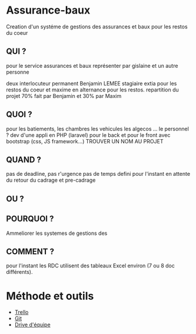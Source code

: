 # Assurance-baux
Creation d'un systéme de gestions des assurances et baux pour les restos du coeur


## QUI ? 
pour le service assurances et baux représenter par gislaine et un autre personne

deux interlocuteur permanent Benjamin LEMEE stagiaire extia pour les restos du coeur et maxime en alternance pour les restos.
repartition du projet 70% fait par Benjamin et 30% par Maxim

## QUOI ? 
pour les batiements, les chambres les vehicules les algecos ... le personnel ?
dev d'une appli en PHP (laravel) pour le back et pour le front avec bootstrap (css, JS framework...)
        TROUVER UN NOM AU PROJET
        
## QUAND ?
pas de deadline, pas r'urgence pas de temps defini pour l'instant en attente du retour du cadrage et pre-cadrage


## OU ?


## POURQUOI ?
Ammeliorer les systemes de gestions des

## COMMENT ?
 pour l'instant les RDC utilisent des tableaux Excel environ (7 ou 8 doc différents). 
 
# Méthode et outils

 - [Trello](https://trello.com/b/uqMnZJGJ/assurances-et-baux)
 - [Git](https://github.com/Arnaudlaurent/Assurance-baux/edit/master/README.md)
 - [Drive d'équipe](https://drive.google.com/drive/folders/0By9abuMq5EqZZ1ViNURVMi16eEk)

